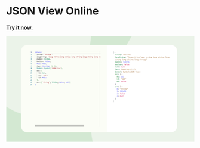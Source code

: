 # JSON View Online

[**Try it now.**](https://jv.yysuni.com/)

![Screentshot of website](screenshot.png 'JSON View')
